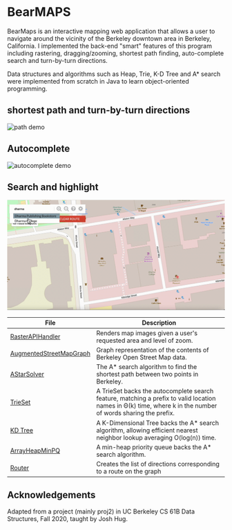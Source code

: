 # BearMAPS

BearMaps is an interactive mapping web application that allows a user to navigate around the vicinity of the Berkeley downtown area in Berkeley, California.
I implemented the back-end "smart" features of this program including rastering, dragging/zooming, shortest path finding, auto-complete search and turn-by-turn directions. 

Data structures and algorithms such as Heap, Trie, K-D Tree and A* search were implemented from scratch in Java to learn object-oriented programming.

## shortest path and turn-by-turn directions
![path demo](shortestpath.gif)

## Autocomplete
![autocomplete demo](autocomplete.gif)

## Search and highlight
![search demo](search.gif)


| File | Description                                                                                                                                                 |
|------|-------------------------------------------------------------------------------------------------------------------------------------------------------------|
|  [RasterAPIHandler](https://github.com/Emma003/CS61B/tree/main/proj2d/bearmaps/proj2d/server/handler/impl#:~:text=RasterAPIHandler.java)    | Renders map images given a user's requested area and level of zoom.                                                                                         |
|  [AugmentedStreetMapGraph](https://github.com/Emma003/CS61B/tree/main/proj2d/bearmaps/proj2d#:~:text=AugmentedStreetMapGraph.java)    | Graph representation of the contents of Berkeley Open Street Map data.                                                                                      |
|  [AStarSolver](https://github.com/Emma003/CS61B/tree/main/proj2c/bearmaps/proj2c#:~:text=2%20years%20ago-,AStarSolver.java,-puzzle%20solder%20done)    | The A* search algorithm to find the shortest path between two points in Berkeley.                                                                           |
|  [TrieSet](https://github.com/Emma003/CS61B/tree/main/proj2d/bearmaps/proj2ab#:~:text=2%20years%20ago-,TrieSet.java,-implemented%20every%20thing)    | A TrieSet backs the autocomplete search feature, matching a prefix to valid location names in Θ(k) time, where k in the number of words sharing the prefix. |
|  [KD Tree](https://github.com/Emma003/CS61B/tree/main/proj2ab/bearmaps#:~:text=4%20months%20ago-,KDTree.java,-done%20with%20proj2a)    | A K-Dimensional Tree backs the A* search algorithm, allowing efficient nearest neighbor lookup averaging O(log(n)) time.                                    |
|  [ArrayHeapMinPQ](https://github.com/Emma003/CS61B/tree/main/proj2ab/bearmaps#:~:text=.%E2%80%8A.-,ArrayHeapMinPQ.java,-puzzle%20solder%20done)    | A min-heap priority queue backs the A* search algorithm.
|  [Router](https://github.com/Emma003/CS61B/tree/main/proj2d/bearmaps/proj2d#:~:text=7%20hours%20ago-,Router.java,-implemented%20every%20thing)    | Creates the list of directions corresponding to a route on the graph

## Acknowledgements
Adapted from a project (mainly proj2) in UC Berkeley CS 61B Data Structures, Fall 2020, taught by Josh Hug.
